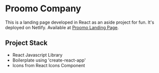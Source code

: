# Proomo Company

This is a landing page developed in React as an aside project for fun. It's deployed on Netlify. Available at [Proomo Landing Page](hhttps://proomo.netlify.app/).

## Project Stack
- React Javascript Library
- Boilerplate using 'create-react-app'
- Icons from React Icons Component
